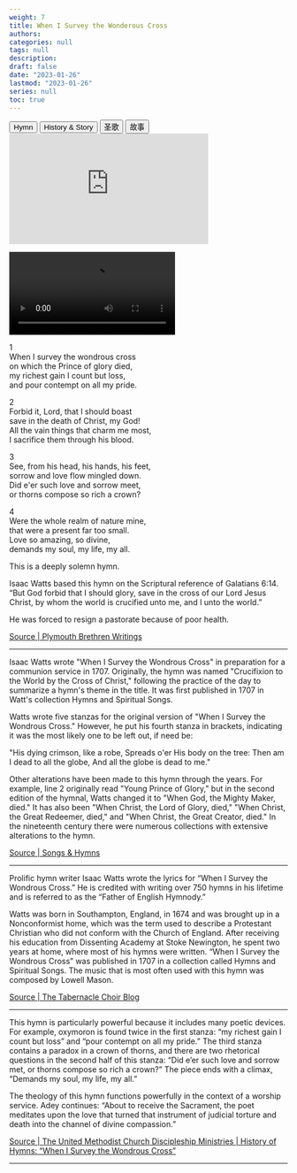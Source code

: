 ```yaml
---
weight: 7
title: When I Survey the Wonderous Cross 
authors: 
categories: null
tags: null
description: 
draft: false
date: "2023-01-26"
lastmod: "2023-01-26"
series: null
toc: true
---
```


<!--more-->

<!-- Tab links -->
<div class="tab">
  <button class="tablinks active" onclick="tablabel(event, 'english1')">Hymn</button>
  <button class="tablinks" onclick="tablabel(event, 'english2')">History & Story</button>
  <button class="tablinks" onclick="tablabel(event, 'chinese1')">圣歌</button>
  <button class="tablinks" onclick="tablabel(event, 'chinese2')">故事</button>
  
</div>

<!-- Tab content -->
<div id="english1" class="tabcontent" style="display:block">

<iframe width="360" height="200" src="https://www.youtube.com/embed/Tkx8WAycYAc" title="When I Survey The Wondrous Cross - Fernando Ortega" frameborder="0" allow="accelerometer; autoplay; clipboard-write; encrypted-media; gyroscope; picture-in-picture; web-share" allowfullscreen></iframe>


<video controls="" autoplay="" name="media"><source src="https://content.swncdn.com/godtube/2008/03/17/30821.mp4" type="video/mp4"></video>

1  
When I survey the wondrous cross  
on which the Prince of glory died,  
my richest gain I count but loss,  
and pour contempt on all my pride.

2   
Forbid it, Lord, that I should boast  
save in the death of Christ, my God!  
All the vain things that charm me most,  
I sacrifice them through his blood.

3   
See, from his head, his hands, his feet,  
sorrow and love flow mingled down.  
Did e'er such love and sorrow meet,  
or thorns compose so rich a crown? 

4   
Were the whole realm of nature mine,  
that were a present far too small.  
Love so amazing, so divine,  
demands my soul, my life, my all.

</div>

<div id="english2" class="tabcontent" style="display:block">
This is a deeply solemn hymn.

Isaac Watts based this hymn on the Scriptural reference of Galatians 6:14. “But God forbid that I should glory, save in the cross of our Lord Jesus Christ, by whom the world is crucified unto me, and I unto the world.” 

He was forced to resign a pastorate because of poor health. 

<a href = "https://plymouthbrethren.org/article/10165" target="_blank" rel="noopener noreferrer">Source | Plymouth Brethren Writings</a>

---

Isaac Watts wrote "When I Survey the Wondrous Cross" in preparation for a communion service in 1707. Originally, the hymn was named "Crucifixion to the World by the Cross of Christ," following the practice of the day to summarize a hymn's theme in the title. It was first published in 1707 in Watt's collection Hymns and Spiritual Songs.

Watts wrote five stanzas for the original version of "When I Survey the Wondrous Cross." However, he put his fourth stanza in brackets, indicating it was the most likely one to be left out, if need be:

"His dying crimson, like a robe,
Spreads o'er His body on the tree:
Then am I dead to all the globe,
And all the globe is dead to me."

Other alterations have been made to this hymn through the years. For example, line 2 originally read "Young Prince of Glory," but in the second edition of the hymnal, Watts changed it to "When God, the Mighty Maker, died." It has also been "When Christ, the Lord of Glory, died," "When Christ, the Great Redeemer, died," and "When Christ, the Great Creator, died." In the nineteenth century there were numerous collections with extensive alterations to the hymn.

<a href = "https://songsandhymns.org/hymns/detail/when-i-survey-the-wondrous-cross" target="_blank" rel="noopener noreferrer">Source | Songs & Hymns</a>

---

Prolific hymn writer Isaac Watts wrote the lyrics for “When I Survey the Wondrous Cross.” He is credited with writing over 750 hymns in his lifetime and is referred to as the “Father of English Hymnody.”

Watts was born in Southampton, England, in 1674 and was brought up in a Nonconformist home, which was the term used to describe a Protestant Christian who did not conform with the Church of England. After receiving his education from Dissenting Academy at Stoke Newington, he spent two years at home, where most of his hymns were written. “When I Survey the Wondrous Cross” was published in 1707 in a collection called Hymns and Spiritual Songs. The music that is most often used with this hymn was composed by Lowell Mason.

<a href = "https://www.thetabernaclechoir.org/articles/when-i-survey-the-wondrous-cross.html#:~:text=%E2%80%9CWhen%20I%20Survey%20the%20Wondrous%20Cross%E2%80%9D%20was%20published%20in%201707,an%20Independent%20congregation%20in%20London." target="_blank" rel="noopener noreferrer">Source | The Tabernacle Choir Blog</a>

---
This hymn is particularly powerful because it includes many poetic devices. For example, oxymoron is found twice in the first stanza: “my richest gain I count but loss” and “pour contempt on all my pride.” The third stanza contains a paradox in a crown of thorns, and there are two rhetorical questions in the second half of this stanza: “Did e’er such love and sorrow met, or thorns compose so rich a crown?” The piece ends with a climax, “Demands my soul, my life, my all.”

The theology of this hymn functions powerfully in the context of a worship service. Adey continues: “About to receive the Sacrament, the poet meditates upon the love that turned that instrument of judicial torture and death into the channel of divine compassion.”

<a href = "https://www.umcdiscipleship.org/resources/history-of-hymns-when-i-survey-the-wondrous-cross" target="_blank" rel="noopener noreferrer">Source | The United Methodist Church Discipleship Ministries | History of Hymns: “When I Survey the Wondrous Cross”</a>

---

</div>

<div id="chinese1" class="tabcontent">
  <h2></h2>
</div>